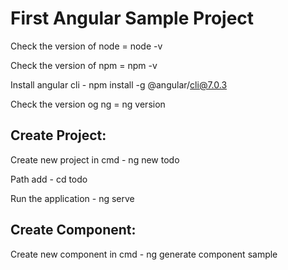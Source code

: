 # First Angular Sample Project

Check the version of node = node -v

Check the version of npm = npm -v

Install angular cli - npm install -g @angular/cli@7.0.3

Check the version og ng = ng version

## Create Project:

Create new project in cmd - ng new todo

Path add - cd todo

Run the application - ng serve

## Create Component:

Create new component in cmd - ng generate component sample

